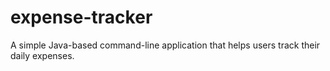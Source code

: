 # expense-tracker
A simple Java-based command-line application that helps users track their daily expenses.
